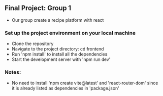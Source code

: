 ## Final Project: Group 1
- Our group create a recipe platform with react

### Set up the project environment on your local machine
- Clone the repository
- Navigate to the project directory: cd frontend
- Run 'npm install' to install all the dependencies
- Start the development server with 'npm run dev'

### Notes:
- No need to install 'npm create vite@latest' and 'react-router-dom' since it is already listed as dependencies in 'package.json'